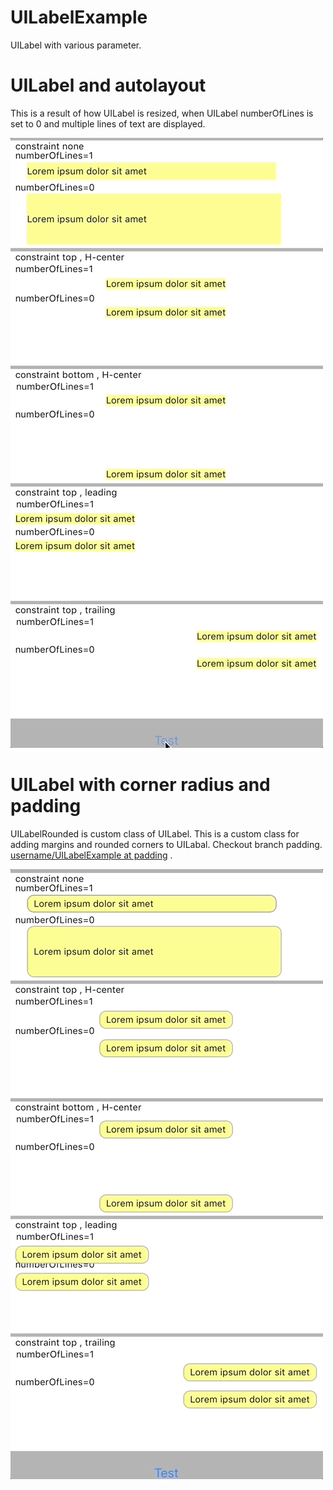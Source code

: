 # UILabelExample
UILabel with various parameter.

# UILabel and autolayout

This is a result of how UILabel is resized, when UILabel numberOfLines is set to 0 and multiple lines of text are displayed.

![UILabel and autolayout](assets/uilabelsize.gif "UILabel and autolayout")

# UILabel with corner radius and padding


UILabelRounded is custom class of UILabel.
This is a custom class for adding margins and rounded corners to UILabal.
Checkout branch padding.
[username/UILabelExample at padding](../UILabelExample/tree/padding) .


![UILabel and autolayout with corner radius and padding](assets/uilabelsize_padding.gif "UILabel and autolayout with corner radius and padding")



